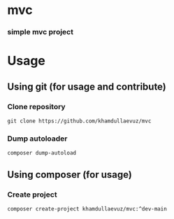 # mvc
### simple mvc project
# Usage
## Using git (for usage and contribute)
### Clone repository
```shell
git clone https://github.com/khamdullaevuz/mvc
```
### Dump autoloader
```shell
composer dump-autoload
```
## Using composer (for usage)
### Create project
```shell
composer create-project khamdullaevuz/mvc:^dev-main
```

